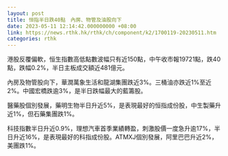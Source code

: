 ```yaml
---
layout: post
title: 恒指半日跌40點　內房、物管及油股向下
date: 2023-05-11 12:14:42.000000000 +08:00
link: https://news.rthk.hk/rthk/ch/component/k2/1700119-20230511.htm
categories: rthk
---
```


港股反覆偏軟，恒生指數高低點數波幅只有近150點，中午收市報19721點，跌40點，跌幅0.2%，半日主板成交額近481億元。

內房及物管股向下，華潤萬象生活和龍湖集團跌近3%。三桶油亦跌近1%至近2%。中國宏橋跌逾3%，是半日跌幅最大的藍籌股。

醫藥股個別發展，藥明生物半日升近5%，是表現最好的恒指成份股，中生製藥升近1%，但石藥集團跌1%。

科技指數半日升近0.9%，理想汽車首季業績轉盈，刺激股價一度急升逾17%，半日升近16%，是表現最好的科指成份股。ATMXJ個別發展，阿里巴巴升近2%，美團跌1%。
